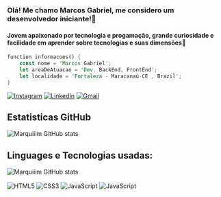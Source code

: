 ### Olá! Me chamo Marcos Gabriel, me considero um desenvolvedor iniciante!🤠

#### Jovem apaixonado por tecnologia e progamação, grande curiosidade e facilidade em aprender sobre tecnologias e suas dimensões🤖

```rust
function informacoes() {
    const nome = 'Marcos Gabriel';
    let areaDeAtuacao = 'Dev. BackEnd, FrontEnd';
    let localidade = 'Fortaleza - Maracanaú-CE , Brazil';
}
```

[![Instagram](https://img.shields.io/badge/Instagram-E4405F?style=for-the-badge&logo=instagram&logoColor=white)](https://www.instagram.com/mxrqiim/) [![LinkedIn](https://img.shields.io/badge/LinkedIn-0077B5?style=for-the-badge&logo=linkedin&logoColor=white)](https://www.linkedin.com/in/marcos-gabriel-05287a322/) [![Gmail](https://img.shields.io/badge/Gmail-D14836?style=for-the-badge&logo=gmail&logoColor=white)](marcosindev@gmail.com)

## Estatisticas GitHub
![Marquiiim GitHub stats](https://github-readme-stats.vercel.app/api?username=Marquiiim&show_icons=true&theme=radical&locale=pt-br)

## Linguages e Tecnologias usadas:

![Marquiiim GitHub stats](https://github-readme-stats.vercel.app/api/top-langs/?username=Marquiiim&theme=blue-green&locale=pt-br)

<div>
  <img align="center" alt="HTML5" src="https://img.shields.io/badge/HTML5-E34F26?style=for-the-badge&logo=html5&logoColor=white"/>
  <img align="center" alt="CSS3" src="https://img.shields.io/badge/CSS3-1572B6?style=for-the-badge&logo=css3&logoColor=white"/>
  <img align="center" alt="JavaScript" src="https://img.shields.io/badge/JavaScript-F7DF1E?style=for-the-badge&logo=javascript&logoColor=black"/>
  <img align="center" alt="JavaScript" src="https://img.shields.io/badge/Node.js-43853D?style=for-the-badge&logo=node.js&logoColor=white"/>
</div><br/>
